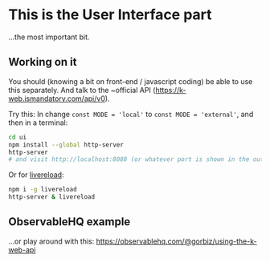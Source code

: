 # This is the User Interface part
...the most important bit.

## Working on it

You should (knowing a bit on front-end / javascript coding) be able to use this separately.
And talk to the ~official API (https://k-web.ismandatory.com/api/v0).

Try this:
In change `const MODE = 'local'` to `const MODE = 'external'`, and then in a terminal:

```sh
cd ui
npm install --global http-server
http-server
# and visit http://localhost:8080 (or whatever port is shown in the output).
```

Or for [livereload](https://chrome.google.com/webstore/detail/livereload/jnihajbhpnppcggbcgedagnkighmdlei):

```sh
npm i -g livereload
http-server & livereload
```

## ObservableHQ example
...or play around with this:
https://observablehq.com/@gorbiz/using-the-k-web-api
